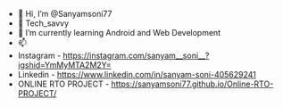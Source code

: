 - 👋 Hi, I’m @Sanyamsoni77
- 👀 Tech_savvy
- 🌱 I’m currently learning Android and Web Development
- 📫 
- Instagram - https://instagram.com/sanyam__soni__?igshid=YmMyMTA2M2Y=
- Linkedin - https://www.linkedin.com/in/sanyam-soni-405629241
- ONLINE RTO PROJECT - https://sanyamsoni77.github.io/Online-RTO-PROJECT/


<!---
Sanyamsoni77/Sanyamsoni77 is a ✨ special ✨ repository because its `README.md` (this file) appears on your GitHub profile.
You can click the Preview link to take a look at your changes.
--->
